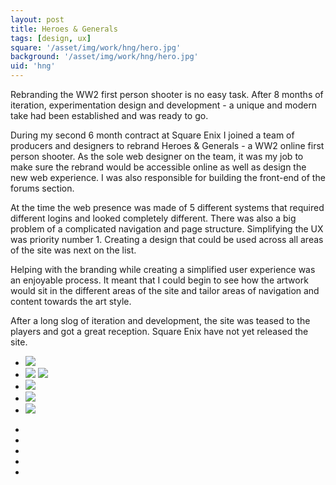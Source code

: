 ```yaml
---
layout: post
title: Heroes & Generals
tags: [design, ux]
square: '/asset/img/work/hng/hero.jpg'
background: '/asset/img/work/hng/hero.jpg'
uid: 'hng'
---
```


<p class="headline">Rebranding the WW2 first person shooter is no easy task. After 8 months of iteration, experimentation design and development - a unique and modern take had been established and was ready to go.</p>

<p>During my second 6 month contract at Square Enix I joined a team of producers and designers to rebrand Heroes &amp; Generals - a WW2 online first person shooter. As the sole web designer on the team, it was my job to make sure the rebrand would be accessible online as well as design the new web experience. I was also responsible for building the front-end of the forums section.</p>

<p>At the time the web presence was made of 5 different systems that required different logins and looked completely different. There was also a big problem of a complicated navigation and page structure. Simplifying the UX was priority number 1. Creating a design that could be used across all areas of the site was next on the list.</p>

<p>Helping with the branding while creating a simplified user experience was an enjoyable process. It meant that I could begin to see how the artwork would sit in the different areas of the site and tailor areas of navigation and content towards the art style.</p>

<p>After a long slog of iteration and development, the site was teased to the players and got a great reception. Square Enix have not yet released the site.</p>

<section class="post-media">
	<ul>
		<li class="curved"><img src="/asset/img/work/hng/01.jpg"></li>
		<li class="double">
			<img src="/asset/img/work/hng/02.jpg">
			<img src="/asset/img/work/hng/03.jpg">
		</li>
		<li class="full"><img src="/asset/img/work/hng/04.jpg"></li>
		<li class="curved"><img src="/asset/img/work/hng/06.jpg"></li>
		<li class="curved"><img src="/asset/img/work/hng/05.jpg"></li>
	</ul>
</section>

<section class="block palette five-colors">
	<ul>
		<li class="color-1"></li>
		<li class="color-2"></li>
		<li class="color-3"></li>
		<li class="color-4"></li>
		<li class="color-5"></li>
	</ul>
</section>
